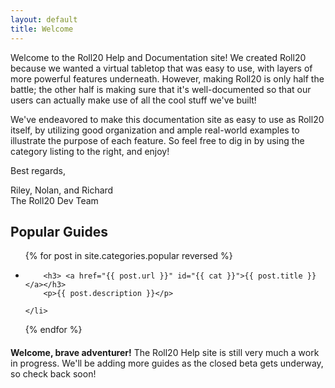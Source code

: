 ```yaml
---
layout: default
title: Welcome
---
```


Welcome to the Roll20 Help and Documentation site! We created Roll20 because we wanted a virtual tabletop that was easy to use, with layers of more powerful features underneath. However, making Roll20 is only half the battle; the other half is making sure that it's well-documented so that our users can actually make use of all the cool stuff we've built! 

We've endeavored to make this documentation site as easy to use as Roll20 itself, by utilizing good organization and ample real-world examples to illustrate the purpose of each feature. So feel free to dig in by using the category listing to the right, and enjoy!

Best regards,

Riley, Nolan, and Richard <br />
The Roll20 Dev Team

<!-- <div class="list-module">
  <h2>Popular Guides</h2>
  <div class="list-body">
    <ul>
      {% for post in site.categories.popular reversed %}
        <li>
          <a href="{{ post.url }}" id="{{ cat }}">
            <h3>{{ post.title }}</h3>
            <p>{{ post.description }}</p>
          </a>
        </li>
      {% endfor %}
    </ul>
  </div>
</div> -->

<h2>Popular Guides</h2>

<div class="well popular-list">

  <ul>
  {% for post in site.categories.popular reversed %}
    <li>
     
        <h3> <a href="{{ post.url }}" id="{{ cat }}">{{ post.title }}</a></h3>
        <p>{{ post.description }}</p>
      
    </li>
  {% endfor %}
  </ul>
</div>

<div class="alert alert-success" style="margin-top: 20px;">
  <p><strong>Welcome, brave adventurer!</strong> The Roll20 Help site is still very much a work in progress. We'll be adding more guides as the closed beta gets underway, so check back soon!</p>
</div>